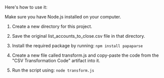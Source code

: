 Here's how to use it:

Make sure you have Node.js installed on your computer.
1. Create a new directory for this project.
2. Save the original list_accounts_to_close.csv file in that directory.
3. Install the required package by running:
```npm install papaparse```

4. Create a new file called transform.js and copy-paste the code from the "CSV Transformation Code" artifact into it.
5. Run the script using:
```node transform.js```
